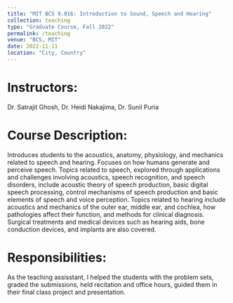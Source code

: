 ```yaml
---
title: "MIT BCS 9.016: Introduction to Sound, Speech and Hearing"
collection: teaching
type: "Graduate Course, Fall 2022"
permalink: /teaching
venue: "BCS, MIT"
date: 2022-11-11
location: "City, Country"
---
```


Instructors:
============
Dr. Satrajit Ghosh, Dr. Heidi Nakajima, Dr. Sunil Puria

Course Description: 
====================
Introduces students to the acoustics, anatomy, physiology, and mechanics related to speech and hearing. Focuses on how humans generate and perceive speech. Topics related to speech, explored through applications and challenges involving acoustics, speech recognition, and speech disorders, include acoustic theory of speech production, basic digital speech processing, control mechanisms of speech production and basic elements of speech and voice perception. Topics related to hearing include acoustics and mechanics of the outer ear, middle ear, and cochlea, how pathologies affect their function, and methods for clinical diagnosis. Surgical treatments and medical devices such as hearing aids, bone conduction devices, and implants are also covered. 

Responsibilities: 
=================
As the teaching assisstant, I helped the students with the problem sets, graded the submissions, held recitation and office hours, guided them in their final class project and presentation. 


<!-- Heading 1
======

Heading 2
======

Heading 3
====== -->

